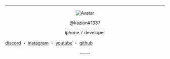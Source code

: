 ------
<p align="center">  
  <img src="https://i.imgur.com/mlv0ioJ.gif" alt="Avatar">
</p>
<p align="center">
    @kazion#1337
<p align="center">
iphone 7 developer
<p align="center">

<a href="https://discord.com/users/763188423208861706">discord</a>
    ・
    <a href="https://www.instagram.com/kazionluvsyou/">instagram</a>
    ・
    <a href="https://www.youtube.com/channel/UC8qf6C2JgE_QDjVw75rVFpQ">youtube</a>
    ・
    <a href="https://github.com/kazion1337">github</a>
</p>

<p align="center">  
-----
